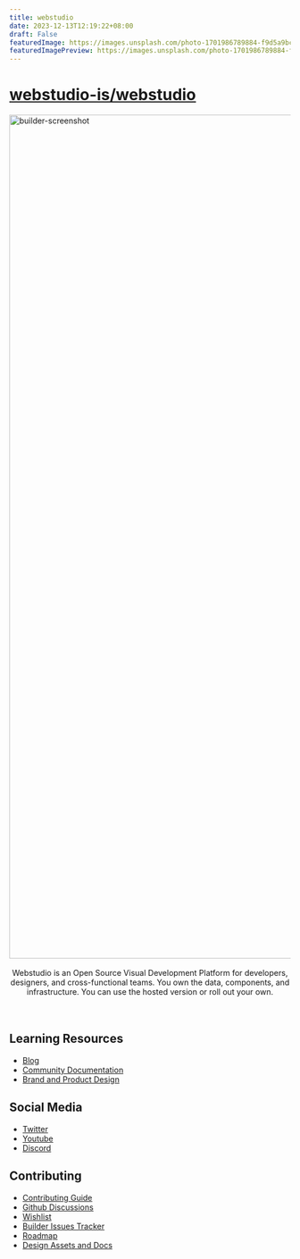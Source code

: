 ```yaml
---
title: webstudio
date: 2023-12-13T12:19:22+08:00
draft: False
featuredImage: https://images.unsplash.com/photo-1701986789884-f9d5a9bcf71d?ixid=M3w0NjAwMjJ8MHwxfHJhbmRvbXx8fHx8fHx8fDE3MDI0NDA5Njd8&ixlib=rb-4.0.3
featuredImagePreview: https://images.unsplash.com/photo-1701986789884-f9d5a9bcf71d?ixid=M3w0NjAwMjJ8MHwxfHJhbmRvbXx8fHx8fHx8fDE3MDI0NDA5Njd8&ixlib=rb-4.0.3
---
```


# [webstudio-is/webstudio](https://github.com/webstudio-is/webstudio)

<img width="1512" alt="builder-screenshot" src="https://github.com/webstudio-is/.github/blob/main/assets/builder-screenshot.png?raw=true">
<br /><br />

<section align="center">
  Webstudio is an Open Source Visual Development Platform for developers, designers, and cross-functional teams. You own the data, components, and infrastructure. You can use the hosted version or roll out your own.
</section>
<br /><br />

## Learning Resources

- [Blog](https://webstudio.is/blog)
- [Community Documentation](https://github.com/webstudio-is/webstudio-community/tree/main/docs)
- [Brand and Product Design](https://github.com/webstudio-is/webstudio-design/)

## Social Media

- [Twitter](https://twitter.com/getwebstudio)
- [Youtube](https://www.youtube.com/@getwebstudio)
- [Discord](https://discord.gg/UNdyrDkq5r)

## Contributing

- [Contributing Guide](https://github.com/webstudio-is/webstudio-community/blob/main/docs/contributing.md)
- [Github Discussions](https://github.com/webstudio-is/webstudio-community/discussions)
- [Wishlist](https://github.com/webstudio-is/webstudio-community/discussions/categories/wishlist)
- [Builder Issues Tracker](https://github.com/webstudio-is/webstudio/issues)
- [Roadmap](https://github.com/orgs/webstudio-is/projects)
- [Design Assets and Docs](https://github.com/webstudio-is/webstudio-design)

